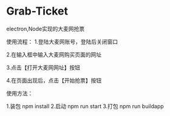 # Grab-Ticket
electron,Node实现的大麦网抢票

使用流程：
1.登陆大麦网账号，登陆后关闭窗口

2.在输入框中输入大麦网购买页面的网址

3.点击【打开大麦网网址】按钮

4.在页面出现后，点击【开始抢票】按钮

使用方法：

1.装包 npm install
2.启动 npm run start
3.打包 npm run buildapp
